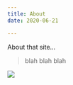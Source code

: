 ```yaml
---
title: About
date: 2020-06-21

---
```

About that site...

> blah blah blah

![](/photos/restaurants/guest-room-dining-room-restaurant-inn.jpg)